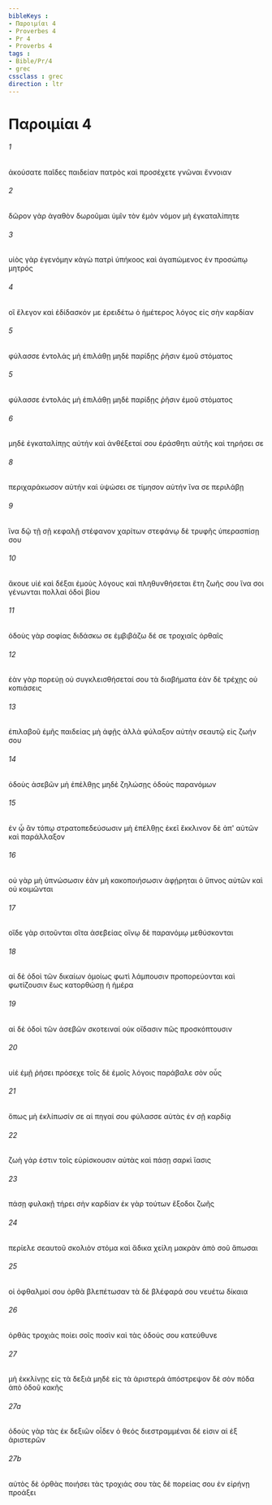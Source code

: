 ```yaml
---
bibleKeys : 
- Παροιμίαι 4
- Proverbes 4
- Pr 4
- Proverbs 4
tags : 
- Bible/Pr/4
- grec
cssclass : grec
direction : ltr
---
```


# Παροιμίαι 4

###### 1
ἀκούσατε παῖδες παιδείαν πατρὸς καὶ προσέχετε γνῶναι ἔννοιαν
###### 2
δῶρον γὰρ ἀγαθὸν δωροῦμαι ὑμῖν τὸν ἐμὸν νόμον μὴ ἐγκαταλίπητε
###### 3
υἱὸς γὰρ ἐγενόμην κἀγὼ πατρὶ ὑπήκοος καὶ ἀγαπώμενος ἐν προσώπῳ μητρός
###### 4
οἳ ἔλεγον καὶ ἐδίδασκόν με ἐρειδέτω ὁ ἡμέτερος λόγος εἰς σὴν καρδίαν
###### 5
φύλασσε ἐντολάς μὴ ἐπιλάθῃ μηδὲ παρίδῃς ῥῆσιν ἐμοῦ στόματος
###### 5
φύλασσε ἐντολάς μὴ ἐπιλάθῃ μηδὲ παρίδῃς ῥῆσιν ἐμοῦ στόματος
###### 6
μηδὲ ἐγκαταλίπῃς αὐτήν καὶ ἀνθέξεταί σου ἐράσθητι αὐτῆς καὶ τηρήσει σε
###### 8
περιχαράκωσον αὐτήν καὶ ὑψώσει σε τίμησον αὐτήν ἵνα σε περιλάβῃ
###### 9
ἵνα δῷ τῇ σῇ κεφαλῇ στέφανον χαρίτων στεφάνῳ δὲ τρυφῆς ὑπερασπίσῃ σου
###### 10
ἄκουε υἱέ καὶ δέξαι ἐμοὺς λόγους καὶ πληθυνθήσεται ἔτη ζωῆς σου ἵνα σοι γένωνται πολλαὶ ὁδοὶ βίου
###### 11
ὁδοὺς γὰρ σοφίας διδάσκω σε ἐμβιβάζω δέ σε τροχιαῖς ὀρθαῖς
###### 12
ἐὰν γὰρ πορεύῃ οὐ συγκλεισθήσεταί σου τὰ διαβήματα ἐὰν δὲ τρέχῃς οὐ κοπιάσεις
###### 13
ἐπιλαβοῦ ἐμῆς παιδείας μὴ ἀφῇς ἀλλὰ φύλαξον αὐτὴν σεαυτῷ εἰς ζωήν σου
###### 14
ὁδοὺς ἀσεβῶν μὴ ἐπέλθῃς μηδὲ ζηλώσῃς ὁδοὺς παρανόμων
###### 15
ἐν ᾧ ἂν τόπῳ στρατοπεδεύσωσιν μὴ ἐπέλθῃς ἐκεῖ ἔκκλινον δὲ ἀπ' αὐτῶν καὶ παράλλαξον
###### 16
οὐ γὰρ μὴ ὑπνώσωσιν ἐὰν μὴ κακοποιήσωσιν ἀφῄρηται ὁ ὕπνος αὐτῶν καὶ οὐ κοιμῶνται
###### 17
οἵδε γὰρ σιτοῦνται σῖτα ἀσεβείας οἴνῳ δὲ παρανόμῳ μεθύσκονται
###### 18
αἱ δὲ ὁδοὶ τῶν δικαίων ὁμοίως φωτὶ λάμπουσιν προπορεύονται καὶ φωτίζουσιν ἕως κατορθώσῃ ἡ ἡμέρα
###### 19
αἱ δὲ ὁδοὶ τῶν ἀσεβῶν σκοτειναί οὐκ οἴδασιν πῶς προσκόπτουσιν
###### 20
υἱέ ἐμῇ ῥήσει πρόσεχε τοῖς δὲ ἐμοῖς λόγοις παράβαλε σὸν οὖς
###### 21
ὅπως μὴ ἐκλίπωσίν σε αἱ πηγαί σου φύλασσε αὐτὰς ἐν σῇ καρδίᾳ
###### 22
ζωὴ γάρ ἐστιν τοῖς εὑρίσκουσιν αὐτὰς καὶ πάσῃ σαρκὶ ἴασις
###### 23
πάσῃ φυλακῇ τήρει σὴν καρδίαν ἐκ γὰρ τούτων ἔξοδοι ζωῆς
###### 24
περίελε σεαυτοῦ σκολιὸν στόμα καὶ ἄδικα χείλη μακρὰν ἀπὸ σοῦ ἄπωσαι
###### 25
οἱ ὀφθαλμοί σου ὀρθὰ βλεπέτωσαν τὰ δὲ βλέφαρά σου νευέτω δίκαια
###### 26
ὀρθὰς τροχιὰς ποίει σοῖς ποσὶν καὶ τὰς ὁδούς σου κατεύθυνε
###### 27
μὴ ἐκκλίνῃς εἰς τὰ δεξιὰ μηδὲ εἰς τὰ ἀριστερά ἀπόστρεψον δὲ σὸν πόδα ἀπὸ ὁδοῦ κακῆς
###### 27a
ὁδοὺς γὰρ τὰς ἐκ δεξιῶν οἶδεν ὁ θεός διεστραμμέναι δέ εἰσιν αἱ ἐξ ἀριστερῶν
###### 27b
αὐτὸς δὲ ὀρθὰς ποιήσει τὰς τροχιάς σου τὰς δὲ πορείας σου ἐν εἰρήνῃ προάξει
